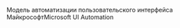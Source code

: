 <span data-ttu-id="32994-101">Модель автоматизации пользовательского интерфейса Майкрософт</span><span class="sxs-lookup"><span data-stu-id="32994-101">Microsoft UI Automation</span></span>